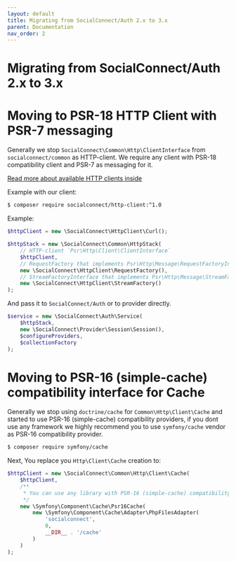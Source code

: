```yaml
---
layout: default
title: Migrating from SocialConnect/Auth 2.x to 3.x
parent: Documentation
nav_order: 2
---
```


# Migrating from SocialConnect/Auth 2.x to 3.x

# Moving to PSR-18 HTTP Client with PSR-7 messaging

Generally we stop `SocialConnect\Common\Http\ClientInterface` from `socialconnect/common` as HTTP-client. We require
any client with PSR-18 compatibility client and PSR-7 as messaging for it.

[Read more about available HTTP clients inside](https://socialconnect.lowl.io/installation.html)

Example with our client:

```sh
$ composer require socialconnect/http-client:^1.0
```

Example:

```php
$httpClient = new \SocialConnect\HttpClient\Curl();

$httpStack = new \SocialConnect\Common\HttpStack(
    // HTTP-client `Psr\Http\Client\ClientInterface`
    $httpClient,
    // RequestFactory that implements Psr\Http\Message\RequestFactoryInterface
    new \SocialConnect\HttpClient\RequestFactory(),
    // StreamFactoryInterface that implements Psr\Http\Message\StreamFactoryInterface
    new \SocialConnect\HttpClient\StreamFactory()
);
```

And pass it to `SocialConnect/Auth` or to provider directly.

```php
$service = new \SocialConnect\Auth\Service(
    $httpStack,
    new \SocialConnect\Provider\Session\Session(),
    $configureProviders,
    $collectionFactory
);
```

# Moving to PSR-16 (simple-cache) compatibility interface for Cache

Generally we stop using `doctrine/cache` for `Common\Http\Client\Cache` and started to use PSR-16 (simple-cache) compatibility providers, 
if you dont use any framework we highly recommend you to use `symfony/cache` vendor as PSR-16 compatibility provider.

```sh
$ composer require symfony/cache
```

Next, You replace you `Http\Client\Cache` creation to:

```php
$httpClient = new \SocialConnect\Common\Http\Client\Cache(
    $httpClient,
    /**
     * You can use any library with PSR-16 (simple-cache) compatibility
     */
    new \Symfony\Component\Cache\Psr16Cache(
        new \Symfony\Component\Cache\Adapter\PhpFilesAdapter(
            'socialconnect',
            0,
            __DIR__ . '/cache'
        )
    )
);
```